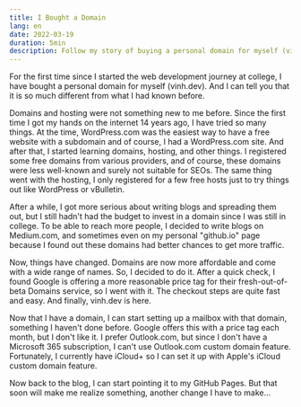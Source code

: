 ```yaml
---
title: I Bought a Domain
lang: en
date: 2022-03-19
duration: 5min
description: Follow my story of buying a personal domain for myself (vinh.dev) and how it changed my web development journey. Learn how I set up a mailbox, a blog, and more with my own domain name.
---
```


For the first time since I started the web development journey at college, I have bought a personal domain for myself (vinh.dev). And I can tell you that it is so much different from what I had known before.

Domains and hosting were not something new to me before. Since the first time I got my hands on the internet 14 years ago, I have tried so many things. At the time, WordPress.com was the easiest way to have a free website with a subdomain and of course, I had a WordPress.com site. And after that, I started learning domains, hosting, and other things. I registered some free domains from various providers, and of course, these domains were less well-known and surely not suitable for SEOs. The same thing went with the hosting, I only registered for a few free hosts just to try things out like WordPress or vBulletin.

After a while, I got more serious about writing blogs and spreading them out, but I still hadn't had the budget to invest in a domain since I was still in college. To be able to reach more people, I decided to write blogs on Medium.com, and sometimes even on my personal "github.io" page because I found out these domains had better chances to get more traffic.

Now, things have changed. Domains are now more affordable and come with a wide range of names. So, I decided to do it. After a quick check, I found Google is offering a more reasonable price tag for their fresh-out-of-beta Domains service, so I went with it. The checkout steps are quite fast and easy. And finally, vinh.dev is here.

Now that I have a domain, I can start setting up a mailbox with that domain, something I haven't done before. Google offers this with a price tag each month, but I don't like it. I prefer Outlook.com, but since I don't have a Microsoft 365 subscription, I can't use Outlook.com custom domain feature. Fortunately, I currently have iCloud+ so I can set it up with Apple's iCloud custom domain feature.

Now back to the blog, I can start pointing it to my GitHub Pages. But that soon will make me realize something, another change I have to make...
